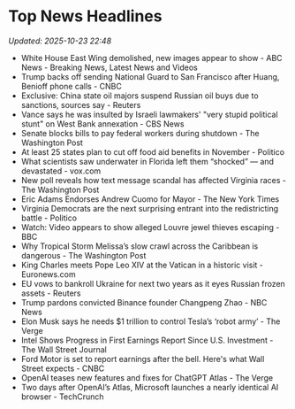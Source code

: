 # Top News Headlines

_Updated: 2025-10-23 22:48_

- White House East Wing demolished, new images appear to show - ABC News - Breaking News, Latest News and Videos
- Trump backs off sending National Guard to San Francisco after Huang, Benioff phone calls - CNBC
- Exclusive: China state oil majors suspend Russian oil buys due to sanctions, sources say - Reuters
- Vance says he was insulted by Israeli lawmakers' "very stupid political stunt" on West Bank annexation - CBS News
- Senate blocks bills to pay federal workers during shutdown - The Washington Post
- At least 25 states plan to cut off food aid benefits in November - Politico
- What scientists saw underwater in Florida left them “shocked” — and devastated - vox.com
- New poll reveals how text message scandal has affected Virginia races - The Washington Post
- Eric Adams Endorses Andrew Cuomo for Mayor - The New York Times
- Virginia Democrats are the next surprising entrant into the redistricting battle - Politico
- Watch: Video appears to show alleged Louvre jewel thieves escaping - BBC
- Why Tropical Storm Melissa’s slow crawl across the Caribbean is dangerous - The Washington Post
- King Charles meets Pope Leo XIV at the Vatican in a historic visit - Euronews.com
- EU vows to bankroll Ukraine for next two years as it eyes Russian frozen assets - Reuters
- Trump pardons convicted Binance founder Changpeng Zhao - NBC News
- Elon Musk says he needs $1 trillion to control Tesla’s ‘robot army’ - The Verge
- Intel Shows Progress in First Earnings Report Since U.S. Investment - The Wall Street Journal
- Ford Motor is set to report earnings after the bell. Here's what Wall Street expects - CNBC
- OpenAI teases new features and fixes for ChatGPT Atlas - The Verge
- Two days after OpenAI’s Atlas, Microsoft launches a nearly identical AI browser - TechCrunch